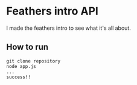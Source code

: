 # Feathers intro API

I made the feathers intro to see what it's all about.

## How to run

```
git clone repository
node app.js
...
success!!
```
